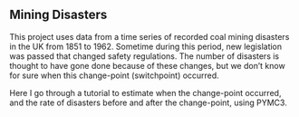 ## Mining Disasters

This project uses data from a time series of recorded coal mining disasters in the UK from 1851 to 1962. Sometime during this period, new legislation was passed that changed safety regulations. The number of disasters is thought to have gone done because of these changes, but we don’t know for sure when this change-point (switchpoint) occurred.

Here I go through a tutorial to estimate when the change-point occurred, and the rate of disasters before and after the change-point, using PYMC3.